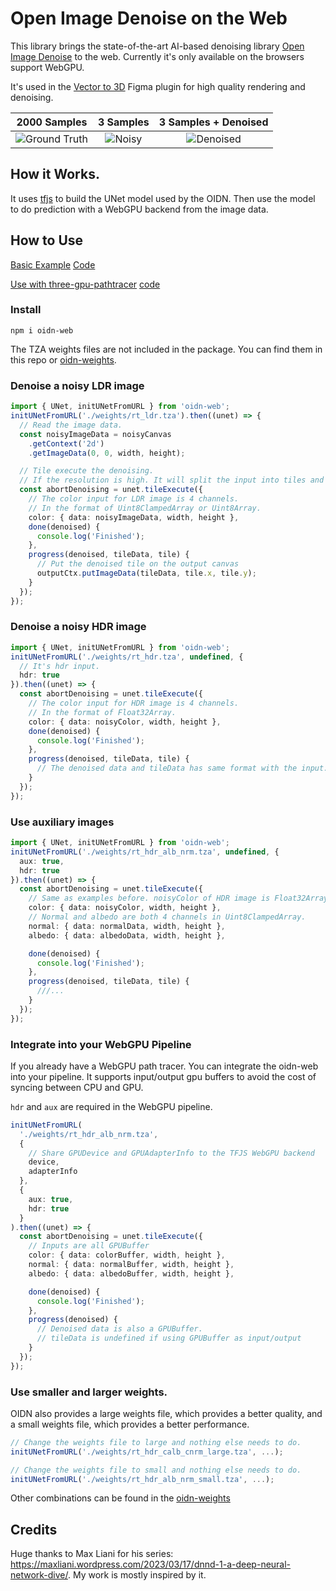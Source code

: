 # Open Image Denoise on the Web

This library brings the state-of-the-art AI-based denoising library [Open Image Denoise](https://github.com/RenderKit/oidn) to the web.
Currently it's only available on the browsers support WebGPU.

It's used in the [Vector to 3D](https://www.figma.com/community/plugin/1264600219316901594/) Figma plugin for high quality rendering and denoising.

|                                           2000 Samples                                           |                                     3 Samples                                      |                                   3 Samples + Denoised                                   |
| :----------------------------------------------------------------------------------------------: | :--------------------------------------------------------------------------------: | :--------------------------------------------------------------------------------------: |
| ![](https://github.com/pissang/oidn-web/blob/main/examples/test/ground-truth.png 'Ground Truth') | ![](https://github.com/pissang/oidn-web/blob/main/examples/test/noisy.png 'Noisy') | ![](https://github.com/pissang/oidn-web/blob/main/examples/test/denoised.png 'Denoised') |

## How it Works.

It uses [tfjs](https://github.com/tensorflow/tfjs) to build the UNet model used by the OIDN. Then use the model to do prediction with a WebGPU backend from the image data.

## How to Use

[Basic Example](https://oidn-web-example.vercel.app/) [Code](https://github.com/pissang/oidn-web-example/blob/main/src/main.js)

[Use with three-gpu-pathtracer](https://oidn-web-example.vercel.app/three-gpu-pathtracer.html) [code](https://github.com/pissang/oidn-web-example/blob/main/src/three-gpu-pathtracer.js)

### Install

```shell
npm i oidn-web
```

The TZA weights files are not included in the package. You can find them in this repo or [oidn-weights](https://github.com/RenderKit/oidn-weights).

### Denoise a noisy LDR image

```ts
import { UNet, initUNetFromURL } from 'oidn-web';
initUNetFromURL('./weights/rt_ldr.tza').then((unet) => {
  // Read the image data.
  const noisyImageData = noisyCanvas
    .getContext('2d')
    .getImageData(0, 0, width, height);

  // Tile execute the denoising.
  // If the resolution is high. It will split the input into tiles and execute one tile per frame.
  const abortDenoising = unet.tileExecute({
    // The color input for LDR image is 4 channels.
    // In the format of Uint8ClampedArray or Uint8Array.
    color: { data: noisyImageData, width, height },
    done(denoised) {
      console.log('Finished');
    },
    progress(denoised, tileData, tile) {
      // Put the denoised tile on the output canvas
      outputCtx.putImageData(tileData, tile.x, tile.y);
    }
  });
});
```

### Denoise a noisy HDR image

```ts
import { UNet, initUNetFromURL } from 'oidn-web';
initUNetFromURL('./weights/rt_hdr.tza', undefined, {
  // It's hdr input.
  hdr: true
}).then((unet) => {
  const abortDenoising = unet.tileExecute({
    // The color input for HDR image is 4 channels.
    // In the format of Float32Array.
    color: { data: noisyColor, width, height },
    done(denoised) {
      console.log('Finished');
    },
    progress(denoised, tileData, tile) {
      // The denoised data and tileData has same format with the input.
    }
  });
});
```

### Use auxiliary images

```ts
import { UNet, initUNetFromURL } from 'oidn-web';
initUNetFromURL('./weights/rt_hdr_alb_nrm.tza', undefined, {
  aux: true,
  hdr: true
}).then((unet) => {
  const abortDenoising = unet.tileExecute({
    // Same as examples before. noisyColor of HDR image is Float32Array. LDR image is Uint8ClampedArray.
    color: { data: noisyColor, width, height },
    // Normal and albedo are both 4 channels in Uint8ClampedArray.
    normal: { data: normalData, width, height },
    albedo: { data: albedoData, width, height },

    done(denoised) {
      console.log('Finished');
    },
    progress(denoised, tileData, tile) {
      ///...
    }
  });
});
```

### Integrate into your WebGPU Pipeline

If you already have a WebGPU path tracer. You can integrate the oidn-web into your pipeline. It supports input/output gpu buffers to avoid the cost of syncing between CPU and GPU.

`hdr` and `aux` are required in the WebGPU pipeline.

```ts
initUNetFromURL(
  './weights/rt_hdr_alb_nrm.tza',
  {
    // Share GPUDevice and GPUAdapterInfo to the TFJS WebGPU backend
    device,
    adapterInfo
  },
  {
    aux: true,
    hdr: true
  }
).then((unet) => {
  const abortDenoising = unet.tileExecute({
    // Inputs are all GPUBuffer
    color: { data: colorBuffer, width, height },
    normal: { data: normalBuffer, width, height },
    albedo: { data: albedoBuffer, width, height },

    done(denoised) {
      console.log('Finished');
    },
    progress(denoised) {
      // Denoised data is also a GPUBuffer.
      // tileData is undefined if using GPUBuffer as input/output
    }
  });
});
```

### Use smaller and larger weights.

OIDN also provides a large weights file, which provides a better quality, and a small weights file, which provides a better performance.

```ts
// Change the weights file to large and nothing else needs to do.
initUNetFromURL('./weights/rt_hdr_calb_cnrm_large.tza', ...);
```

```ts
// Change the weights file to small and nothing else needs to do.
initUNetFromURL('./weights/rt_hdr_alb_nrm_small.tza', ...);
```

Other combinations can be found in the [oidn-weights](https://github.com/RenderKit/oidn-weights)

## Credits

Huge thanks to Max Liani for his series: https://maxliani.wordpress.com/2023/03/17/dnnd-1-a-deep-neural-network-dive/. My work is mostly inspired by it.
